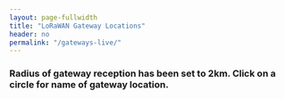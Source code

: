 ```yaml
---
layout: page-fullwidth
title: "LoRaWAN Gateway Locations"
header: no
permalink: "/gateways-live/"
---
```


<!-- background-color: "#022b3a" -->

<link rel="stylesheet" href="https://unpkg.com/leaflet@1.2.0/dist/leaflet.css" integrity="sha512-M2wvCLH6DSRazYeZRIm1JnYyh22purTM+FDB5CsyxtQJYeKq83arPe5wgbNmcFXGqiSH2XR8dT/fJISVA1r/zQ==" crossorigin=""/>
 
<link href='https://mapbox.com/base/latest/base.css' rel='stylesheet' />

<link rel="stylesheet" type="text/css" href="{{ site.url }}{{ site.baseurl }}/assets/css/map.css" />

<script src="https://unpkg.com/leaflet@1.2.0/dist/leaflet.js" integrity="sha512-lInM/apFSqyy1o6s89K4iQUKg6ppXEgsVxT35HbzUupEVRh2Eu9Wdl4tHj7dZO0s1uvplcYGmt3498TtHq+log==" crossorigin=""></script>

<div class="t30">
<h3>
Radius of gateway reception has been set to 2km. Click on a circle for name of gateway location.
</h3>
<p>
<div id="map" class="map leaflet-container" class="t30"></div>
</p>
</div>

<script language="javascript">

    var map = L.map('map').setView([55.939971,-3.199425], 12);

    
    //[55.953, -3.188]

    L.tileLayer('https://api.tiles.mapbox.com/v4/{id}/{z}/{x}/{y}.png?access_token=pk.eyJ1IjoiYmxldGhlcmVyIiwiYSI6ImNqYWdsbW9kdDFkbXQycXBsbWhpMXM3ZWMifQ.quwSOSS-tfYWJ1jEP0Voqg', {
        maxZoom: 18,
        attribution: 'Map data &copy; <a href="http://openstreetmap.org">OpenStreetMap</a> contributors, ' +
            '<a href="http://creativecommons.org/licenses/by-sa/2.0/">CC-BY-SA</a>, ' +
            'Imagery © <a href="http://mapbox.com">Mapbox</a>',
        id: 'mapbox.streets',
        zoomControl: false
    }).addTo(map);

    // name, lat, lng, altitude
    var gateways = [
        ["New College", 55.94970, -3.19552, 111],
        ["Easter Bush", 55.86593, -3.20132, 204],
        ["Kings Buildings", 55.92302, -3.17503, 90],
        ["Western General Hospital", 55.96232, -3.23191, 69],
        ["Charterisland", 55.95024, -3.18084, 76],
        ["UoE Library Annex", 55.930618, -3.301648, 0],
        ["Nine, Edinburgh BioQuarter", 55.920, -3.12931, 94]
    ];

    //Loop through the gateways array
    for (var i = 0; i < gateways.length; i++) {

        var lon = gateways[i][2];
        var lat = gateways[i][1];
        var popupText = gateways[i][0];

        var markerLocation = new L.LatLng(lat, lon);
        //var marker = new L.Marker(markerLocation);
        var marker = new L.circle(markerLocation, {
            stroke: false,
            //color: 'red',
            fillColor: '#1f7a80',
            fillOpacity: 0.5,
            radius: 5000
        });

        map.addLayer(marker);

        marker.bindPopup(popupText);
    }

</script>


   
         
 